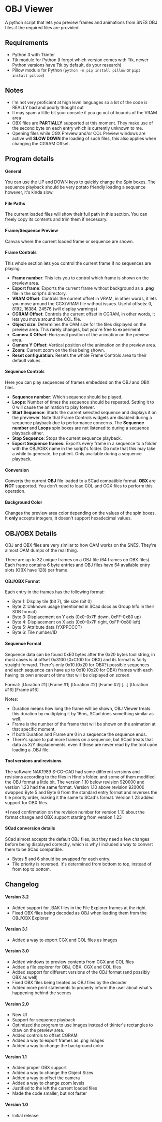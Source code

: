 # OBJ Viewer
A python script that lets you preview frames and animations from SNES OBJ files if the required files are provided.

## Requirements
* Python 3 with Tkinter
* Ttk module for Python (I forgot which version comes with Ttk, newer Python versions have Ttk by default, do your research)
* Pillow module for Python (`python -m pip install pillow` or `pip3 install pillow`)

## Notes
* I'm not very proficient at high level languages so a lot of the code is REALLY bad and poorly thought out
* It may spam a little bit your console if you go out of bounds of the VRAM area
* OBX files are **PARTIALLY** supported at this moment. They make use of the second byte on each entry which is currently unknown to me.
* Opening files while CGX Preview and/or COL Preview windows are active will **SLOW DOWN** the loading of such files, this also applies when changing the CGRAM Offset.

## Program details

#### General
You can use the UP and DOWN keys to quickly change the Spin boxes.
The sequence playback should be very potato friendly loading a sequence however, it's kinda slow.

#### File Paths
The current loaded files will show their full path in this section. You can freely copy its contents and trim them if necessary.

#### Frame/Sequence Preview
Canvas where the current loaded frame or sequence are shown.

#### Frame Controls
This whole section lets you control the current frame if no sequences are playing.
* **Frame number**: This lets you to control which frame is shown on the preview area.
* **Export frame**: Exports the current frame without background as a **.png** file in the script's directory.
* **VRAM Offset**: Controls the current offset in VRAM, in other words, it lets you move around the CGX/VRAM file without issues. Useful offsets: 0, 8192, 16384, 24576 (will display warnings)
* **CGRAM Offset**: Controls the current offset in CGRAM, in other words, it lets you move around the COL file.
* **Object size**: Determines the OAM size for the tiles displayed on the preview area. This rarely changes, but you're free to experiment.
* **Camera X Offset**: Horizonal position of the animation on the preview area.
* **Camera Y Offset**: Vertical position of the animation on the preview area.
* **Zoom**: Current zoom on the tiles being shown.
* **Reset configuration**: Resets the whole Frame Controls area to their default values.

#### Sequence Controls
Here you can play sequences of frames embedded on the OBJ and OBX files.
* **Sequence number**: Which sequence should be played.
* **Loops**: Number of times the sequence should be repeated. Setting it to 0 will cause the animation to play forever.
* **Start Sequence**: Starts the current selected sequence and displays it on the previewer. Note that Frame Controls widgets are disabled during a sequence playback due to performance concerns. The **Sequence number** and **Loops** spin boxes are not listened to during a sequence playback either.
* **Stop Sequence**: Stops the current sequence playback.
* **Export Sequence frames**: Exports every frame in a sequence to a folder with the OBJ/OBX name in the script's folder. Do note that this may take a while to generate, be patient. Only available during a sequence playback.

#### Conversion
Converts the current **OBJ** file loaded to a SCad compatible format. **OBX** are **NOT** supported. You don't need to load COL and CGX files to perform this operation.

#### Background Color
Changes the preview area color depending on the values of the spin boxes. It **only** accepts integers, it doesn't support hexadecimal values.

## OBJ/OBX Details
OBJ and OBX files are very similar to how OAM works on the SNES. They're almost OAM dumps of the real thing.

There are up to 32 unique frames on a OBJ file (64 frames on OBX files). Each frame contains 6 byte entries and OBJ files have 64 available entry slots (OBX have 128) per frame.

#### OBJ/OBX Format 
Each entry in the frames has the following format:
* Byte 1: Display tile (bit 7), tile size (bit 0)
* Byte 2: Unknown usage (mentioned in SCad docs as Group Info in their SOB format)
* Byte 3: Displacement on Y axis (0x0-0x7F down, 0xFF-0x80 up)
* Byte 4: Displacement on X axis (0x0-0x7F right, 0xFF-0x80 left)
* Byte 5: Attribute data (YXPPCCCT)
* Byte 6: Tile number/ID

#### Sequence Format
Sequence data can be found 0xE0 bytes after the 0x20 bytes tool string, in most cases is at offset 0x3100 (0xC100 for OBX) and its format is fairly straight forward. There's only 0x10 (0x20 for OBX?) possible sequences and each sequence can have up to 0x10 (0x20 for OBX) frames with each having its own amount of time that will be displayed on screen.

Format: [Duration #1] [Frame #1] [Duration #2] [Frame #2] [...] [Duration #16] [Frame #16]

Notes:
* Duration means how long the frame will be shown, OBJ Viewer treats this duration by multiplying it by 16ms, SCad does something similar as well.
* Frame is the number of the frame that will be shown on the animation at that specific moment.
* If both Duration and Frame are 0 in a sequence the sequence ends.
* There's space to put more frames on a sequence, but SCad treats that data as X/Y displacements, even if these are never read by the tool upon loading a .OBJ file.

#### Tool versions and revisions
The software NAK1989 S-CG-CAD had some different versions and revisions according to the files in Hino's folder, and some of them modified the OBJ format a little bit. The version 1.10 below revision 920000 and version 1.23 had the same format. Version 1.10 above revision 920000 swapped Byte 5 and Byte 6 from the standard entry format and reverses the tile priority order, making it the same to SCad's format. Version 1.23 added support for OBX files.

*I need confirmation on the revision number for version 1.10 about the format change and OBX support starting from version 1.23

#### SCad conversion details
SCad almost accepts the default OBJ files, but they need a few changes before being displayed correctly, which is why I included a way to convert them to be SCad compatible.
* Bytes 5 and 6 should be swapped for each entry.
* Tile priority is reversed. It's determined from bottom to top, instead of from top to bottom.

## Changelog
#### Version 3.2
* Added support for .BAK files in the File Explorer frames at the right
* Fixed OBX files being decoded as OBJ when loading them from the OBJ/OBX Explorer

#### Version 3.1
* Added a way to export CGX and COL files as images

#### Version 3.0
* Added windows to preview contents from CGX and COL files
* Added a file explorer for OBJ, OBX, CGX and COL files
* Added support for different versions of the OBJ format (and possibly OBX as well)
* Fixed OBX files being treated as OBJ files by the decoder
* Added more print statements to properly inform the user about what's happening behind the scenes

#### Version 2.0
* New UI
* Support for sequence playback
* Optimized the program to use images instead of tkinter's rectangles to draw on the preview area.
* Added controls to offset CGRAM
* Added a way to export frames as .png images
* Added a way to change the background color

#### Version 1.1
* Added proper OBX support
* Added a way to change the Object Sizes
* Added a way to offset the camera
* Added a way to change zoom levels
* Justified to the left the current loaded files
* Made the code smaller, but not faster

#### Version 1.0
* Initial release
